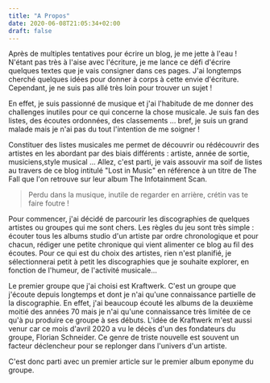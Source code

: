 ```yaml
---
title: "A Propos"
date: 2020-06-08T21:05:34+02:00
draft: false
---
```

Après de multiples tentatives pour écrire un blog, je me jette à l'eau ! N'étant pas très à l'aise avec l'écriture, je me lance ce défi d'écrire quelques textes que je vais consigner dans ces pages. J'ai longtemps cherché quelques idées pour donner à corps à cette envie d'écriture. Cependant, je ne suis pas allé très loin pour trouver un sujet !

En effet, je suis passionné de musique et j'ai l'habitude de me donner des challenges inutiles pour ce qui concerne la chose musicale. Je suis fan des listes, des écoutes ordonnées, des classements ... bref, je suis un grand malade mais je n'ai pas du tout l'intention de me soigner !

Constituer des listes musicales me permet de découvrir ou rédécouvrir des artistes en les abordant par des biais différents : artiste, année de sortie, musiciens,style musical ... Allez, c'est parti, je vais assouvir ma soif de listes au travers de ce blog intitulé "Lost in Music" en référence à un titre de The Fall que l'on retrouve sur leur album The Infotainment Scan.

> Perdu dans la musique, inutile de regarder en arrière, crétin vas te faire foutre !

Pour commencer, j'ai décidé de parcourir les discographies de quelques artistes ou groupes qui me sont chers. Les règles du jeu sont très simple : écouter tous les albums studio d'un artiste par ordre chronologique et pour chacun, rédiger une petite chronique qui vient alimenter ce blog au fil des écoutes. Pour ce qui est du choix des artistes, rien n'est planifié, je sélectionnerai petit à petit les discographies que je souhaite explorer, en fonction de l'humeur, de l'activité musicale...

Le premier groupe que j'ai choisi est Kraftwerk. C'est un groupe que j'écoute depuis longtemps et dont je n'ai qu'une connaissance partielle de la discographie. En effet, j'ai beaucoup écouté les albums de la deuxième moitié des années 70 mais je n'ai qu'une connaissance très limitée de ce qu'à pu produire ce groupe à ses débuts. L'idée de Kraftwerk m'est aussi venur car ce mois d'avril 2020 a vu le décès d'un des fondateurs du groupe, Florian Schneider. Ce genre de triste nouvelle est souvent un facteur déclencheur pour se replonger dans l'univers d'un artiste.

C'est donc parti avec un premier article sur le premier album eponyme du groupe. 
